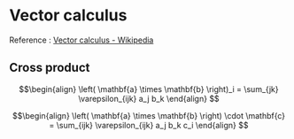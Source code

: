 # Vector calculus

Reference : [Vector calculus - Wikipedia](https://en.wikipedia.org/wiki/Vector_calculus)

## Cross product

```math
\begin{align}
\left( \mathbf{a} \times \mathbf{b} \right)_i
=
\sum_{jk} \varepsilon_{ijk} a_j b_k 
\end{align} 
```

```math
\begin{align}
\left( \mathbf{a} \times \mathbf{b} \right) \cdot \mathbf{c}
=
\sum_{ijk} \varepsilon_{ijk} a_j b_k c_i
\end{align} 
```
